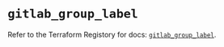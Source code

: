 # `gitlab_group_label`

Refer to the Terraform Registory for docs: [`gitlab_group_label`](https://registry.terraform.io/providers/gitlabhq/gitlab/16.1.1/docs/resources/group_label).
